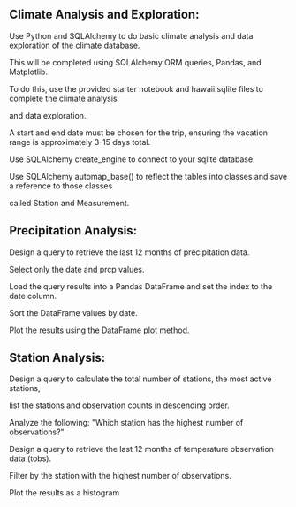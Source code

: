 ## Climate Analysis and Exploration:

Use Python and SQLAlchemy to do basic climate analysis and data exploration of the climate database. 

This will be completed using SQLAlchemy ORM queries, Pandas, and Matplotlib.

To do this, use the provided starter notebook and hawaii.sqlite files to complete the climate analysis

and data exploration.

A start and end date must be chosen for the trip, ensuring the vacation range is approximately 3-15 days total.

Use SQLAlchemy create_engine to connect to your sqlite database.

Use SQLAlchemy automap_base() to reflect the tables into classes and save a reference to those classes

called Station and Measurement.

## Precipitation Analysis:

Design a query to retrieve the last 12 months of precipitation data.

Select only the date and prcp values.

Load the query results into a Pandas DataFrame and set the index to the date column.

Sort the DataFrame values by date.

Plot the results using the DataFrame plot method.

## Station Analysis:

Design a query to calculate the total number of stations, the most active stations, 

list the stations and observation counts in descending order.

Analyze the following: "Which station has the highest number of observations?"

Design a query to retrieve the last 12 months of temperature observation data (tobs).

Filter by the station with the highest number of observations.

Plot the results as a histogram


